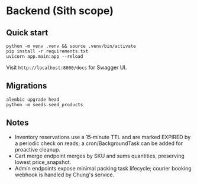 # Backend (Sith scope)


## Quick start
```
python -m venv .venv && source .venv/bin/activate
pip install -r requirements.txt
uvicorn app.main:app --reload
```
Visit `http://localhost:8000/docs` for Swagger UI.


## Migrations
```
alembic upgrade head
python -m seeds.seed_products
```


## Notes
- Inventory reservations use a 15‑minute TTL and are marked EXPIRED by a periodic check on reads; a cron/BackgroundTask can be added for proactive cleanup.
- Cart merge endpoint merges by SKU and sums quantities, preserving lowest price_snapshot.
- Admin endpoints expose minimal packing task lifecycle; courier booking webhook is handled by Chung's service.